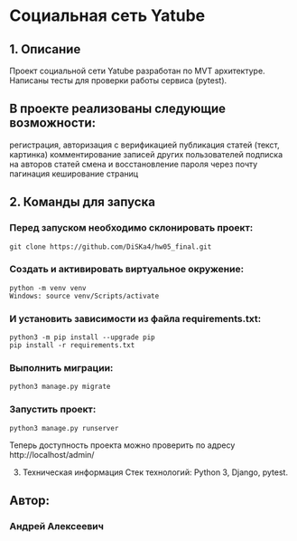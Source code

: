 # Социальная сеть Yatube

## 1. Описание
Проект cоциальной сети Yatube разработан по MVT архитектуре.
Написаны тесты для проверки работы сервиса (pytest).

## В проекте реализованы следующие возможности:

регистрация, авторизация с верификацией
публикация статей (текст, картинка)
комментирование записей других пользователей
подписка на авторов статей
смена и восстановление пароля через почту
пагинация
кеширование страниц
## 2. Команды для запуска
### Перед запуском необходимо склонировать проект:

    git clone https://github.com/DiSKa4/hw05_final.git

### Cоздать и активировать виртуальное окружение:

    python -m venv venv
    Windows: source venv/Scripts/activate

### И установить зависимости из файла requirements.txt:

    python3 -m pip install --upgrade pip
    pip install -r requirements.txt
    
### Выполнить миграции:

    python3 manage.py migrate

### Запустить проект:

    python3 manage.py runserver
    
Теперь доступность проекта можно проверить по адресу http://localhost/admin/

3. Техническая информация
Стек технологий: Python 3, Django, pytest.

## Автор: 
### Андрей Алексеевич
